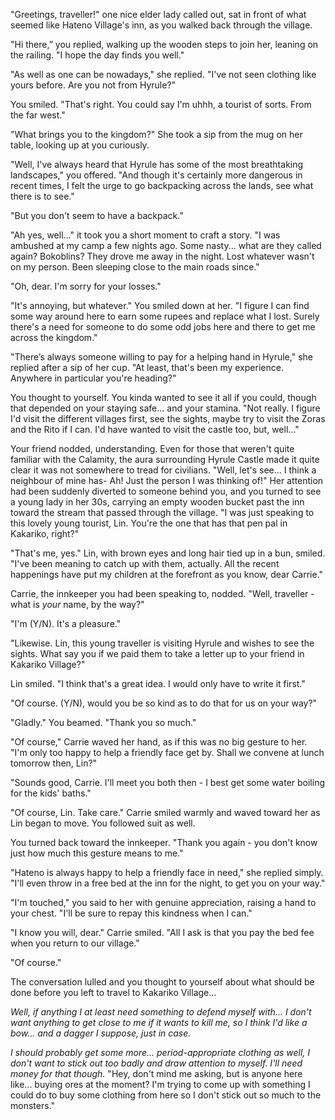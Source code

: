 "Greetings, traveller!" one nice elder lady called out, sat in front of what seemed like Hateno Village's inn, as you walked back through the village.

"Hi there,” you replied, walking up the wooden steps to join her, leaning on the railing. "I hope the day finds you well."

"As well as one can be nowadays," she replied. "I've not seen clothing like yours before. Are you not from Hyrule?"

You smiled. "That's right. You could say I'm uhhh, a tourist of sorts. From the far west."

"What brings you to the kingdom?" She took a sip from the mug on her table, looking up at you curiously.

"Well, I've always heard that Hyrule has some of the most breathtaking landscapes," you offered. "And though it's certainly more dangerous in recent times, I felt the urge to go backpacking across the lands, see what there is to see."

"But you don't seem to have a backpack."

"Ah yes, well..." it took you a short moment to craft a story. "I was ambushed at my camp a few nights ago. Some nasty... what are they called again? Bokoblins? They drove me away in the              night. Lost whatever wasn't on my person. Been sleeping close to the main roads since."

"Oh, dear. I'm sorry for your losses."

"It's annoying, but whatever." You smiled down at her. "I figure I can find some way around here to earn some rupees and replace what I lost. Surely there's a need for someone to do some odd jobs here and there to get me across the kingdom."

"There’s always someone willing to pay for a helping hand in Hyrule," she replied after a sip of her cup. "At least, that's been my experience. Anywhere in particular you're heading?"

You thought to yourself. You kinda wanted to see it all if you could, though that depended on your staying safe... and your stamina. "Not really. I figure I'd visit the different villages first, see the sights, maybe try to visit the Zoras and the Rito if I can. I'd have wanted to visit the castle too, but, well..."

Your friend nodded, understanding. Even for those that weren't quite familiar with the Calamity, the aura surrounding Hyrule Castle made it quite clear it was not somewhere to tread for civilians. "Well, let's see... I think a neighbour of mine has- Ah! Just the person I was thinking of!" Her attention had been suddenly diverted to someone behind you, and you turned to see a young lady in her 30s, carrying an empty wooden bucket past the inn toward the stream that passed through the village. "I was just speaking to this lovely young tourist, Lin. You're the one that has that pen pal in Kakariko, right?"

"That's me, yes." Lin, with brown eyes and long hair tied up in a bun, smiled. "I've been meaning to catch up with them, actually. All the recent happenings have put my children at the forefront as you know, dear Carrie."

Carrie, the innkeeper you had been speaking to, nodded. "Well, traveller - what is *your* name, by the way?"

"I'm (Y/N). It's a pleasure."

"Likewise. Lin, this young traveller is visiting Hyrule and wishes to see the sights. What say you if we paid them to take a letter up to your friend in Kakariko Village?"

Lin smiled. "I think that's a great idea. I would only have to write it first."

"Of course. (Y/N), would you be so kind as to do that for us on your way?"

"Gladly." You beamed. "Thank you so much."

"Of course," Carrie waved her hand, as if this was no big gesture to her. "I'm only too happy to help a friendly face get by. Shall we convene at lunch tomorrow then, Lin?"

"Sounds good, Carrie. I'll meet you both then - I best get some water boiling for the kids' baths."

"Of course, Lin. Take care." Carrie smiled warmly and waved toward her as Lin began to move. You followed suit as well.

You turned back toward the innkeeper. "Thank you again - you don't know just how much this gesture means to me."

"Hateno is always happy to help a friendly face in need," she replied simply. "I'll even throw in a free bed at the inn for the night, to get you on your way."

"I'm touched," you said to her with genuine appreciation, raising a hand to your chest. "I'll be sure to repay this kindness when I can."

"I know you will, dear." Carrie smiled. "All I ask is that you pay the bed fee when you return to our village."

"Of course."

The conversation lulled and you thought to yourself about what should be done before you left to travel to Kakariko Village...

*Well, if anything I at least need something to defend myself with... I don't want anything to get close to me if it wants to kill me, so I think I'd like a bow... and a dagger I suppose, just in case.*

*I should probably get some more... period-appropriate clothing as well, I don't want to stick out too badly and draw attention to myself. I'll need money for that though.* "Hey, don't mind me asking, but is anyone here like... buying ores at the moment? I'm trying to come up with something I could do to buy some clothing from here so I don't stick out so much to the monsters."
